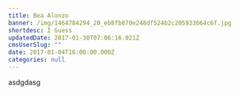```yaml
---
title: Bea Alonzo
banner: /img/1464784294_20_eb8fb870e248df524b2c205933664c6f.jpg
shortdesc: I Guess
updatedDate: 2017-01-30T07:06:16.021Z
cmsUserSlug: ""
date: 2017-01-04T16:00:00.000Z
categories: null
---
```


asdgdasg